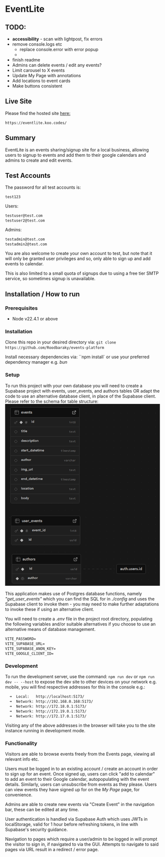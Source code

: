 # EventLite

## TODO:

- **accessibility** - scan with lightpost, fix errors
- remove console.logs etc
  - replace console.error with error popup
  -
- finish readme
- Admins can delete events / edit any events?
- Limit carousel to X events
- Update My Page with annotations
- Add locations to event cards
- Make buttons consistent

## Live Site

Please find the hosted site [here:](https://eventlite.koo.codes/)

```
https://eventlite.koo.codes/
```

## Summary

EventLite is an events sharing/signup site for a local business, allowing users to signup to events and add them to their google calendars and admins to create and edit events.

## Test Accounts

The password for all test accounts is:

```
test123
```

Users:

```
testuser@test.com
testuser2@test.com

```

Admins:

```
testadmin@test.com
testadmin2@test.com

```

You are also welcome to create your own account to test, but note that it will only be granted user privileges and so, only able to sign up and add events to calendar.

This is also limited to a small quota of signups due to using a free tier SMTP service, so sometimes signup is unavailable.

## Installation / How to run

### Prerequisites

- Node v22.4.1 or above

### Installation

Clone this repo in your desired directory via:
`git clone https://github.com/Roodbaraky/events-platform`

Install necessary dependencies via:
``npm install` or use your preferred dependency manager e.g. _bun_

### Setup

To run this project with your own database you will need to create a Supabase project with events, user_events, and authors tables OR adapt the code to use an alternative database client, in place of the Supabase client. Please refer to the schema for table structure:
![schema](./config/schema.png)

This application makes use of Postgres database functions, namely _"get_user_events"_ which you can find the SQL for in _./config_ and uses the Supabase client to invoke them - you may need to make further adaptations to invoke these if using an alternative client.

You will need to create a _.env_ file in the project root directory, populating the following variables and/or suitable alternatives if you choose to use an alternative means of database management.

```
VITE_PASSWORD=
VITE_SUPABASE_URL=
VITE_SUPABASE_ANON_KEY=
VITE_GOOGLE_CLIENT_ID=
```

### Development

To run the development server, use the command:
`npm run dev` or `npm run dev -- --host` to expose the dev site to other devices on your network e.g. mobile, you will find respective addresses for this in the console e.g.:

```
  ➜  Local:   http://localhost:5173/
  ➜  Network: http://192.168.0.168:5173/
  ➜  Network: http://172.18.0.1:5173/
  ➜  Network: http://172.19.0.1:5173/
  ➜  Network: http://172.17.0.1:5173/
```

Visiting any of the above addresses in the browser will take you to the site instance running in development mode.

### Functionality

Visitors are able to browse events freely from the Events page, viewing all relevant info etc.

Users must be logged in to an existing account / create an account in order to sign up for an event. Once signed up, users can click "add to calendar" to add an event to their Google calendar, autopopulating with the event details. Similarly, users can unsubscribe from events as they please.
Users can view events they have signed up for on the _My Page_ page, for convenience.

Admins are able to create new events via "Create Event" in the navigation bar, these can be edited at any time.

User authentication is handled via Supabase Auth which uses JWTs in localStorage, valid for 1 hour before refreshing tokens, in line with Supabase's security guidance.

Navigation to pages which require a user/admin to be logged in will prompt the visitor to sign in, if navigated to via the GUI. Attempts to navigate to said pages via URL result in a redirect / error page.
